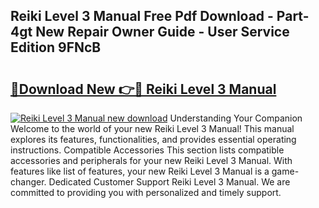 ## Reiki Level 3 Manual Free Pdf Download - Part-4gt New Repair Owner Guide - User Service Edition 9FNcB

# <h2><a href="http://cf23616.oget.top/?id=Reiki+Level+3+Manual">🔗Download New 👉🔴 Reiki Level 3 Manual</a></h2>

[![Reiki Level 3 Manual new download](https://i.imgur.com/5g1atiW.png)](http://cf23616.oget.top/?id=Reiki+Level+3+Manual)
Understanding Your Companion Welcome to the world of your new Reiki Level 3 Manual! This manual explores its features, functionalities, and provides essential operating instructions. Compatible Accessories This section lists compatible accessories and peripherals for your new Reiki Level 3 Manual. With features like list of features, your new Reiki Level 3 Manual is a game-changer. Dedicated Customer Support Reiki Level 3 Manual. We are committed to providing you with personalized and timely support.
